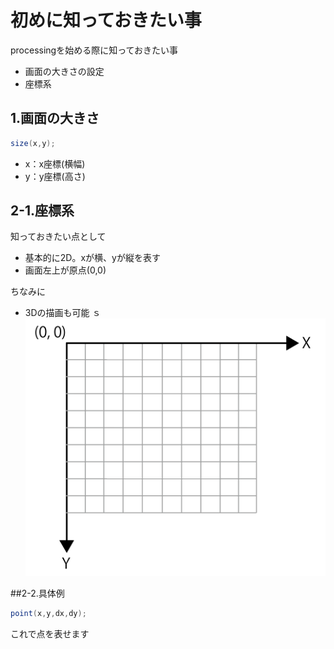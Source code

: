 # 初めに知っておきたい事

processingを始める際に知っておきたい事
- 画面の大きさの設定
- 座標系

## 1.画面の大きさ

```java
size(x,y);
```
- x：x座標(横幅)
- y：y座標(高さ)

## 2-1.座標系

知っておきたい点として
- 基本的に2D。xが横、yが縦を表す
- 画面左上が原点(0,0)

ちなみに
- 3Dの描画も可能
ｓ
![coordinate](../img/image14.png)

##2-2.具体例

```java
point(x,y,dx,dy);
```
これで点を表せます